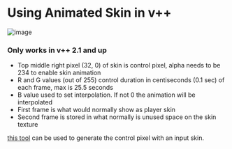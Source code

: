 # Using Animated Skin in v++

![image](https://user-images.githubusercontent.com/16228717/144769111-1c8a8a03-cba8-4181-90c2-124b877780e5.png)

### Only works in v++ 2.1 and up
- Top middle right pixel (32, 0) of skin is control pixel, alpha needs to be 234 to enable skin animation
- R and G values (out of 255) control duration in centiseconds (0.1 sec) of each frame, max is 25.5 seconds
- B value used to set interpolation. If not 0 the animation will be interpolated
- First frame is what would normally show as player skin
- Second frame is stored in what normally is unused space on the skin texture

[this tool](https://jsfiddle.net/Godlander/5sen7Lw1/120/) can be used to generate the control pixel with an input skin.
